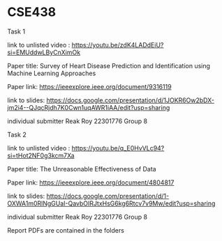 # CSE438

Task 1

link to unlisted video : https://youtu.be/zdK4LADdEiU?si=EMUddwLByCnXimOk

Paper title: Survey of Heart Disease Prediction and Identification using Machine Learning Approaches

Paper link: https://ieeexplore.ieee.org/document/9316119

link to slides: https://docs.google.com/presentation/d/1JOKR6Ow2bDX-jm2i4--QJqcRjdh7K0Cwn1uqAWR1iAA/edit?usp=sharing


individual submitter
Reak Roy
22301776
Group 8


Task 2

link to unlisted video : https://youtu.be/q_E0HvVLc94?si=tHot2NF0g3kcm7Xa

Paper title: The Unreasonable Effectiveness of Data

Paper link: https://ieeexplore.ieee.org/document/4804817

link to slides: https://docs.google.com/presentation/d/1-OXWA1m0RlNgGUaI-QavbOIRJtxHsG6kg6Rtcv7v9Mw/edit?usp=sharing

individual submitter
Reak Roy
22301776
Group 8


Report PDFs are contained in the folders
